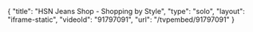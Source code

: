 {
    "title": "HSN Jeans Shop - Shopping by Style",
    "type": "solo",
    "layout": "iframe-static",
    "videoId": "91797091",
    "url": "\/tvpembed\/91797091"
}